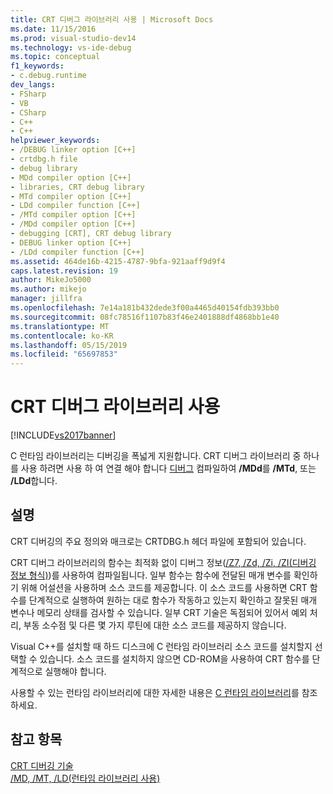 ```yaml
---
title: CRT 디버그 라이브러리 사용 | Microsoft Docs
ms.date: 11/15/2016
ms.prod: visual-studio-dev14
ms.technology: vs-ide-debug
ms.topic: conceptual
f1_keywords:
- c.debug.runtime
dev_langs:
- FSharp
- VB
- CSharp
- C++
- C++
helpviewer_keywords:
- /DEBUG linker option [C++]
- crtdbg.h file
- debug library
- MDd compiler option [C++]
- libraries, CRT debug library
- MTd compiler option [C++]
- LDd compiler function [C++]
- /MTd compiler option [C++]
- /MDd compiler option [C++]
- debugging [CRT], CRT debug library
- DEBUG linker option [C++]
- /LDd compiler function [C++]
ms.assetid: 464de16b-4215-4787-9bfa-921aaff9d9f4
caps.latest.revision: 19
author: MikeJo5000
ms.author: mikejo
manager: jillfra
ms.openlocfilehash: 7e14a181b432dede3f00a4465d40154fdb393bb0
ms.sourcegitcommit: 08fc78516f1107b83f46e2401888df4868bb1e40
ms.translationtype: MT
ms.contentlocale: ko-KR
ms.lasthandoff: 05/15/2019
ms.locfileid: "65697853"
---
```

# <a name="crt-debug-library-use"></a>CRT 디버그 라이브러리 사용
[!INCLUDE[vs2017banner](../includes/vs2017banner.md)]

C 런타임 라이브러리는 디버깅을 폭넓게 지원합니다. CRT 디버그 라이브러리 중 하나를 사용 하려면 사용 하 여 연결 해야 합니다 [디버그](https://msdn.microsoft.com/library/1af389ae-3f8b-4d76-a087-1cdf861e9103) 컴파일하여 **/MDd**를 **/MTd**, 또는 **/LDd**합니다.  
  
## <a name="remarks"></a>설명  
 CRT 디버깅의 주요 정의와 매크로는 CRTDBG.h 헤더 파일에 포함되어 있습니다.  
  
 CRT 디버그 라이브러리의 함수는 최적화 없이 디버그 정보([/Z7, /Zd, /Zi, /ZI(디버깅 정보 형식)](https://msdn.microsoft.com/library/ce9fa7e1-0c9b-47e3-98ea-26d1a16257c8))를 사용하여 컴파일됩니다. 일부 함수는 함수에 전달된 매개 변수를 확인하기 위해 어설션을 사용하며 소스 코드를 제공합니다. 이 소스 코드를 사용하면 CRT 함수를 단계적으로 실행하여 원하는 대로 함수가 작동하고 있는지 확인하고 잘못된 매개 변수나 메모리 상태를 검사할 수 있습니다. 일부 CRT 기술은 독점되어 있어서 예외 처리, 부동 소수점 및 다른 몇 가지 루틴에 대한 소스 코드를 제공하지 않습니다.  
  
 Visual C++를 설치할 때 하드 디스크에 C 런타임 라이브러리 소스 코드를 설치할지 선택할 수 있습니다. 소스 코드를 설치하지 않으면 CD-ROM을 사용하여 CRT 함수를 단계적으로 실행해야 합니다.  
  
 사용할 수 있는 런타임 라이브러리에 대한 자세한 내용은 [C 런타임 라이브러리](https://msdn.microsoft.com/library/a889fd39-807d-48f2-807f-81492612463f)를 참조하세요.  
  
## <a name="see-also"></a>참고 항목  
 [CRT 디버깅 기술](../debugger/crt-debugging-techniques.md)   
 [/MD, /MT, /LD(런타임 라이브러리 사용)](https://msdn.microsoft.com/library/cf7ed652-dc3a-49b3-aab9-ad60e5395579)
